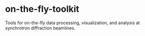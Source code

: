 # on-the-fly-toolkit
Tools for on-the-fly data processing, visualization, and analysis at synchrotron diffraction beamlines.
